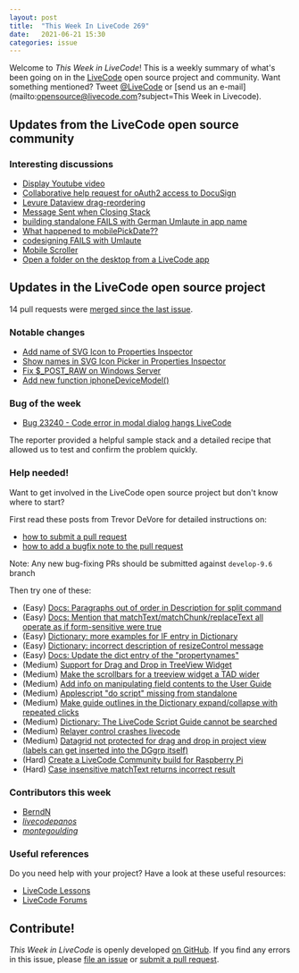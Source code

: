 ```yaml
---
layout: post
title:  "This Week In LiveCode 269"
date:   2021-06-21 15:30
categories: issue
---
```


Welcome to *This Week in LiveCode*!  This is a weekly summary of what's been
going on in the [LiveCode](https://livecode.com/) open source project and
community.  Want something mentioned?  Tweet
[@LiveCode](https://twitter.com/LiveCode) or
[send us an e-mail](mailto:opensource@livecode.com?subject=This Week in Livecode).

## Updates from the LiveCode open source community

<!--
### News & blog posts

- [Austrian High School Teaches LiveCode](https://livecode.com/austrian-high-school-livecode-certificatio/)
-->

### Interesting discussions

- [Display Youtube video](https://www.mail-archive.com/use-livecode@lists.runrev.com/msg112544.html)
- [Collaborative help request for oAuth2 access to DocuSign](https://www.mail-archive.com/use-livecode@lists.runrev.com/msg112516.html)
- [Levure Dataview drag-reordering](https://www.mail-archive.com/use-livecode@lists.runrev.com/msg112530.html)
- [Message Sent when Closing Stack](https://www.mail-archive.com/use-livecode@lists.runrev.com/msg112524.html)
- [building standalone FAILS with German Umlaute in app name](https://www.mail-archive.com/use-livecode@lists.runrev.com/msg112554.html)
- [What happened to mobilePickDate??](https://www.mail-archive.com/use-livecode@lists.runrev.com/msg112561.html)
- [codesigning FAILS with Umlaute](https://www.mail-archive.com/use-livecode@lists.runrev.com/msg112574.html)
- [Mobile Scroller](https://www.mail-archive.com/use-livecode@lists.runrev.com/msg112590.html)
- [Open a folder on the desktop from a LiveCode app](https://www.mail-archive.com/use-livecode@lists.runrev.com/msg112595.html)


## Updates in the LiveCode open source project

14 pull requests were [merged since the last issue](https://github.com/search?q=org%3Alivecode+is%3Apublic+is%3Apr+is%3Amerged+merged%3A2021-06-08..2021-06-21&type=Issues).

<!--
### New LiveCode releases

- [Release 9.6.2](https://www.mail-archive.com/use-livecode@lists.runrev.com/msg112359.html)
-->


### Notable changes

- [Add name of SVG Icon to Properties Inspector](https://github.com/livecode/livecode/pull/7577)
- [Show names in SVG Icon Picker in Properties Inspector](https://github.com/livecode/livecode-ide/pull/2157)
- [Fix $_POST_RAW on Windows Server](https://github.com/livecode/livecode/pull/7518)
- [Add new function iphoneDeviceModel()](https://github.com/livecode/livecode/pull/7457)


### Bug of the week

- [Bug 23240 - Code error in modal dialog hangs LiveCode](https://quality.livecode.com/show_bug.cgi?id=23240)

The reporter provided a helpful sample stack and a detailed recipe that allowed us to test and confirm the problem quickly.


### Help needed!

Want to get involved in the LiveCode open source project but don't know where
to start?  

First read these posts from Trevor DeVore for detailed instructions on:

- [how to submit a pull request](https://www.mail-archive.com/use-livecode@lists.runrev.com/msg98530.html)
- [how to add a bugfix note to the pull request](https://www.mail-archive.com/use-livecode@lists.runrev.com/msg98611.html)

Note: Any new bug-fixing PRs should be submitted against `develop-9.6` branch

Then try one of these:

- (Easy) [Docs: Paragraphs out of order in Description for split command](https://quality.livecode.com/show_bug.cgi?id=23071)
- (Easy) [Docs: Mention that matchText/matchChunk/replaceText all operate as if form-sensitive were true](https://quality.livecode.com/show_bug.cgi?id=15311)
- (Easy) [Dictionary: more examples for IF entry in Dictionary](https://quality.livecode.com/show_bug.cgi?id=22589)
- (Easy) [Dictionary: incorrect description of resizeControl message](https://quality.livecode.com/show_bug.cgi?id=17118)
- (Easy) [Docs: Update the dict entry of the "propertynames"](https://quality.livecode.com/show_bug.cgi?id=7375)
- (Medium) [Support for Drag and Drop in TreeView Widget](https://quality.livecode.com/show_bug.cgi?id=23147)
- (Medium) [Make the scrollbars for a treeview widget a TAD wider](https://quality.livecode.com/show_bug.cgi?id=23000)
- (Medium) [Add info on manipulating field contents to the User Guide](http://quality.livecode.com/show_bug.cgi?id=18990)
- (Medium) [Applescript "do script" missing from standalone](http://quality.livecode.com/show_bug.cgi?id=20993)
- (Medium) [Make guide outlines in the Dictionary expand/collapse with repeated clicks](http://quality.livecode.com/show_bug.cgi?id=18184)
- (Medium) [Dictionary: The LiveCode Script Guide cannot be searched](http://quality.livecode.com/show_bug.cgi?id=15957)
- (Medium) [Relayer control crashes livecode](https://quality.livecode.com/show_bug.cgi?id=21460)
- (Medium) [Datagrid not protected for drag and drop in project view (labels can get inserted into the DGgrp itself)](https://quality.livecode.com/show_bug.cgi?id=21750)
- (Hard) [Create a LiveCode Community build for Raspberry Pi](http://forums.livecode.com/viewtopic.php?f=76&t=27912)
- (Hard) [Case insensitive matchText returns incorrect result](https://quality.livecode.com/show_bug.cgi?id=15312)


### Contributors this week

- [BerndN](https://github.com/berndn)
- *[livecodepanos](https://github.com/livecodepanos)*
- *[montegoulding](https://github.com/montegoulding)*

### Useful references

Do you need help with your project? Have a look at these useful resources:

- [LiveCode Lessons](https://lessons.livecode.com)
- [LiveCode Forums](https://forums.livecode.com/index.php)

<!--
## Other LiveCode News

This section brings you other interesting news from across the LiveCode universe over the last week. This section may include non OSS projects.

- [AppStore rejections](https://www.mail-archive.com/use-livecode@lists.runrev.com/msg112306.html)
- [All new Kognition beta - LiveCode all-in Knowledgebase](https://www.mail-archive.com/use-livecode@lists.runrev.com/msg112323.html)
- [Really need In App Purchasing for macOS](https://www.mail-archive.com/use-livecode@lists.runrev.com/msg112333.html)
-->

<!---
## Upcoming events

* [New England Livecode Users Group - May 1st 2021](https://forums.livecode.com/viewtopic.php?f=50&t=33729)
--->

## Contribute!

*This Week in LiveCode* is openly developed
[on GitHub](https://github.com/livecode/this-week-in-livecode).
If you find any errors in this issue, please
[file an issue](https://github.com/livecode/this-week-in-livecode/issues) or
[submit a pull request](https://github.com/livecode/this-week-in-livecode/pulls).
